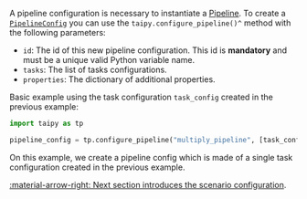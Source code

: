 A pipeline configuration is necessary to instantiate a [Pipeline](../concepts/pipeline.md). To create a
[`PipelineConfig`](../../../reference/#taipy.core.config.pipeline_config.PipelineConfig) you can use
the `taipy.configure_pipeline()^` method with the following parameters:

- `id`: The id of this new pipeline configuration. This id is **mandatory** and must be a unique valid Python variable name.
- `tasks`: The list of tasks configurations.
- `properties`: The dictionary of additional properties.

Basic example using the task configuration `task_config` created in the previous example:

```python linenums="1"
import taipy as tp

pipeline_config = tp.configure_pipeline("multiply_pipeline", [task_config])
```

On this example, we create a pipeline config which is made of a single task configuration created
in the previous example.

[:material-arrow-right: Next section introduces the scenario configuration](scenario-config.md).

